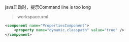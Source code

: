 java启动时，提示Command line is too long

> workspace.xml

```xml
<component name="PropertiesComponent">
	<property name="dynamic.classpath" value="true" />
</component>
```

